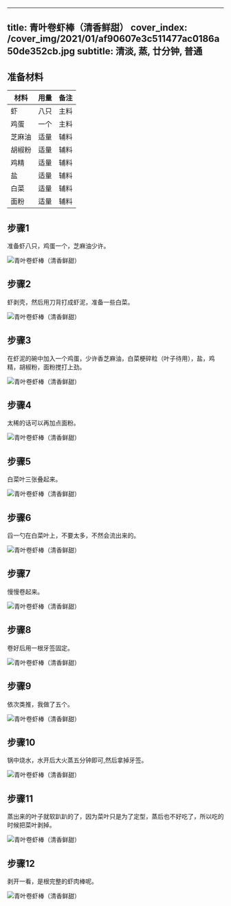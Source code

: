 
---
title: 青叶卷虾棒（清香鲜甜）
cover_index: /cover_img/2021/01/af90607e3c511477ac0186a50de352cb.jpg
subtitle: 清淡, 蒸, 廿分钟, 普通
---

## 准备材料

| 材料     | 用量 | 备注|
| ------- | ----- | --- |
| 虾 | 八只| 主料 |
| 鸡蛋 | 一个| 主料 |
| 芝麻油 | 适量| 辅料 |
| 胡椒粉 | 适量| 辅料 |
| 鸡精 | 适量| 辅料 |
| 盐 | 适量| 辅料 |
| 白菜 | 适量| 辅料 |
| 面粉 | 适量| 辅料 |

## 步骤1

准备虾八只，鸡蛋一个，芝麻油少许。

![青叶卷虾棒（清香鲜甜）](https://i8.meishichina.com/attachment/recipe/201010/201010112254559.jpg?x-oss-process=style/p320) 

## 步骤2

虾剥壳，然后用刀背打成虾泥，准备一些白菜。

![青叶卷虾棒（清香鲜甜）](https://i8.meishichina.com/attachment/recipe/201010/201010112255135.jpg?x-oss-process=style/p320) 

## 步骤3

在虾泥的碗中加入一个鸡蛋，少许香芝麻油，白菜梗碎粒（叶子待用），盐，鸡精，胡椒粉，面粉搅打上劲。

![青叶卷虾棒（清香鲜甜）](https://i8.meishichina.com/attachment/recipe/201010/201010112255427.jpg?x-oss-process=style/p320) 

## 步骤4

太稀的话可以再加点面粉。

![青叶卷虾棒（清香鲜甜）](https://i8.meishichina.com/attachment/recipe/201010/201010112255582.jpg?x-oss-process=style/p320) 

## 步骤5

白菜叶三张叠起来。

![青叶卷虾棒（清香鲜甜）](https://i8.meishichina.com/attachment/recipe/201010/201010112256300.jpg?x-oss-process=style/p320) 

## 步骤6

舀一勺在白菜叶上，不要太多，不然会流出来的。

![青叶卷虾棒（清香鲜甜）](https://i8.meishichina.com/attachment/recipe/201010/201010112256550.jpg?x-oss-process=style/p320) 

## 步骤7

慢慢卷起来。

![青叶卷虾棒（清香鲜甜）](https://i8.meishichina.com/attachment/recipe/201010/201010112257114.jpg?x-oss-process=style/p320) 

## 步骤8

卷好后用一根牙签固定。

![青叶卷虾棒（清香鲜甜）](https://i8.meishichina.com/attachment/recipe/201010/201010112257304.jpg?x-oss-process=style/p320) 

## 步骤9

依次类推，我做了五个。

![青叶卷虾棒（清香鲜甜）](https://i8.meishichina.com/attachment/recipe/201010/201010112258025.jpg?x-oss-process=style/p320) 

## 步骤10

锅中烧水，水开后大火蒸五分钟即可,然后拿掉牙签。

![青叶卷虾棒（清香鲜甜）](https://i8.meishichina.com/attachment/recipe/201010/201010112258147.jpg?x-oss-process=style/p320) 

## 步骤11

蒸出来的叶子就软趴趴的了，因为菜叶只是为了定型，蒸后也不好吃了，所以吃的时候把菜叶剥掉。

![青叶卷虾棒（清香鲜甜）](https://i8.meishichina.com/attachment/recipe/201010/201010112258356.jpg?x-oss-process=style/p320) 

## 步骤12

剥开一看，是根完整的虾肉棒呢。

![青叶卷虾棒（清香鲜甜）](https://i8.meishichina.com/attachment/recipe/201010/201010112258565.jpg?x-oss-process=style/p320) 

